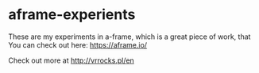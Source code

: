 # aframe-experients

These are my experiments in a-frame, which is a great piece of work, that You can check out here: https://aframe.io/

Check out more at http://vrrocks.pl/en